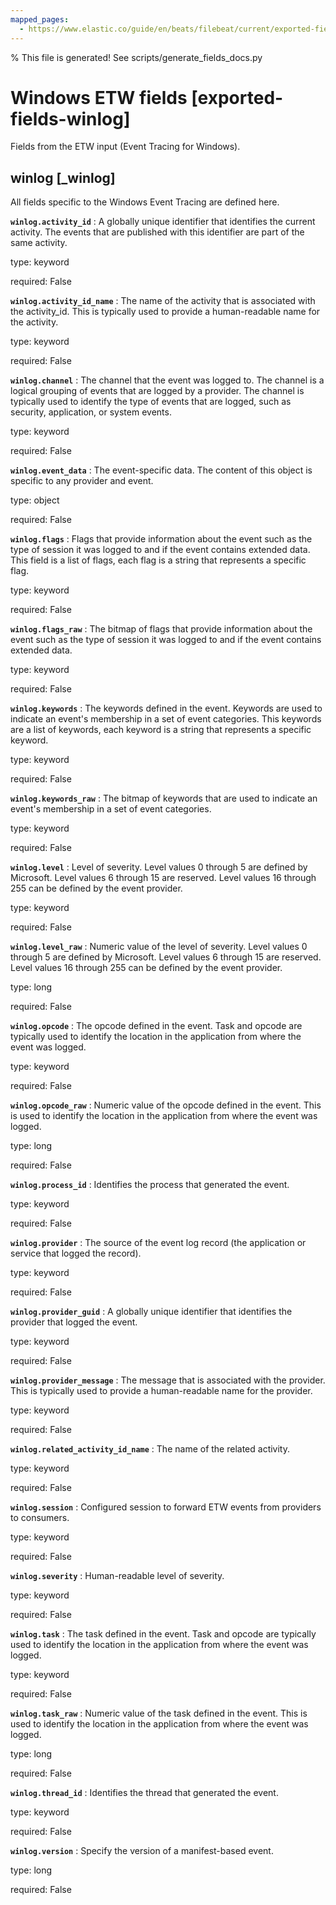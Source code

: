 ```yaml
---
mapped_pages:
  - https://www.elastic.co/guide/en/beats/filebeat/current/exported-fields-winlog.html
---
```


% This file is generated! See scripts/generate_fields_docs.py

# Windows ETW fields [exported-fields-winlog]

Fields from the ETW input (Event Tracing for Windows).

## winlog [_winlog]

All fields specific to the Windows Event Tracing are defined here.

**`winlog.activity_id`**
:   A globally unique identifier that identifies the current activity. The events that are published with this identifier are part of the same activity.

type: keyword

required: False


**`winlog.activity_id_name`**
:   The name of the activity that is associated with the activity_id. This is typically used to provide a human-readable name for the activity.

type: keyword

required: False


**`winlog.channel`**
:   The channel that the event was logged to. The channel is a logical grouping of events that are logged by a provider. The channel is typically used to identify the type of events that are logged, such as security, application, or system events.

type: keyword

required: False


**`winlog.event_data`**
:   The event-specific data. The content of this object is specific to any provider and event.

type: object

required: False


**`winlog.flags`**
:   Flags that provide information about the event such as the type of session it was logged to and if the event contains extended data. This field is a list of flags, each flag is a string that represents a specific flag.

type: keyword

required: False


**`winlog.flags_raw`**
:   The bitmap of flags that provide information about the event such as the type of session it was logged to and if the event contains extended data.

type: keyword

required: False


**`winlog.keywords`**
:   The keywords defined in the event. Keywords are used to indicate an event's membership in a set of event categories. This keywords are a list of keywords, each keyword is a string that represents a specific keyword.

type: keyword

required: False


**`winlog.keywords_raw`**
:   The bitmap of keywords that are used to indicate an event's membership in a set of event categories.

type: keyword

required: False


**`winlog.level`**
:   Level of severity. Level values 0 through 5 are defined by Microsoft. Level values 6 through 15 are reserved. Level values 16 through 255 can be defined by the event provider.

type: keyword

required: False


**`winlog.level_raw`**
:   Numeric value of the level of severity. Level values 0 through 5 are defined by Microsoft. Level values 6 through 15 are reserved. Level values 16 through 255 can be defined by the event provider.

type: long

required: False


**`winlog.opcode`**
:   The opcode defined in the event. Task and opcode are typically used to identify the location in the application from where the event was logged.

type: keyword

required: False


**`winlog.opcode_raw`**
:   Numeric value of the opcode defined in the event. This is used to identify the location in the application from where the event was logged.

type: long

required: False


**`winlog.process_id`**
:   Identifies the process that generated the event.

type: keyword

required: False


**`winlog.provider`**
:   The source of the event log record (the application or service that logged the record).

type: keyword

required: False


**`winlog.provider_guid`**
:   A globally unique identifier that identifies the provider that logged the event.

type: keyword

required: False


**`winlog.provider_message`**
:   The message that is associated with the provider. This is typically used to provide a human-readable name for the provider.

type: keyword

required: False


**`winlog.related_activity_id_name`**
:   The name of the related activity.

type: keyword

required: False


**`winlog.session`**
:   Configured session to forward ETW events from providers to consumers.

type: keyword

required: False


**`winlog.severity`**
:   Human-readable level of severity.

type: keyword

required: False


**`winlog.task`**
:   The task defined in the event. Task and opcode are typically used to identify the location in the application from where the event was logged.

type: keyword

required: False


**`winlog.task_raw`**
:   Numeric value of the task defined in the event. This is used to identify the location in the application from where the event was logged.

type: long

required: False


**`winlog.thread_id`**
:   Identifies the thread that generated the event.

type: keyword

required: False


**`winlog.version`**
:   Specify the version of a manifest-based event.

type: long

required: False


